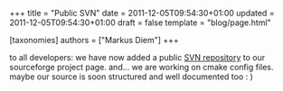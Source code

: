 +++
title = "Public SVN"
date = 2011-12-05T09:54:30+01:00
updated = 2011-12-05T09:54:30+01:00
draft = false
template = "blog/page.html"

[taxonomies]
authors = ["Markus Diem"]
+++

to all developers:
we have now added a public [SVN repository](https://sourceforge.net/p/nomacs/svn/3568/tree/) to our sourceforge project page.
and… we are working on cmake config files.
maybe our source is soon structured and well documented too : )
